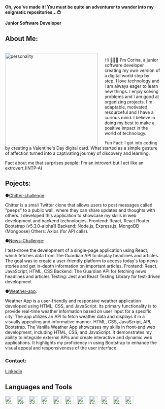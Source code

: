 #### Oh, you've made it! You must be quite an adventurer to wander into my enigmatic repositories...😉

**Junior Software Developer**

## About Me:

<br/>

<img align="left" width="300px" alt="personality" style="padding-right:20px" src="https://s3.amazonaws.com/shecodesio-production/uploads/files/000/090/370/original/pngegg.png?1689621386"/>

Hi 🙋🏻‍♀️ I'm Corina, a junior software developer creating my own version of a digital world step by step. I love technology and I am always eager to learn new things. I enjoy solving problems and I am good at organizing projects. I'm adaptable, motivated, resourceful and I have a curious mind. I believe in doing my best to make a positive impact in the world of technology.

Fun Fact: I got into coding by creating a Valentine's Day digital card. What started as a simple gesture of affection turned into a captivating journey of discovery and learning.

Fact about me that surprises people: I'm an introvert but I act like an extrovert.(INTP-A)

## Pojects:

●[Chitter-challenge](https://github.com/ecorina/Public-Chitter-app):

Chitter is a small Twitter clone that allows users to post messages called "peeps" to a public wall, where they can share updates and thoughts with others. I developed this application to showcase my skills in web development and backend technologies.
Frontend: React, React Router, Bootstrap (v5.3.0-alpha1)
Backend: Node.js, Express.js, MongoDB (Mongoose)
Others: Axios (for API calls).

●[News-Challenge](https://github.com/ecorina/News-challenge-Public):

I test-drove the development of a single-page application using React, which fetches data from The Guardian API to display headlines and articles. The goal was to create a user-friendly platform to access today's top news stories and get in-depth information on important articles.
Frontend: React, JavaScript, HTML, CSS
Backend: The Guardian API for fetching news headlines and articles
Testing: Jest and React Testing Library for test-driven development

●[Weather-app](https://github.com/ecorina/vanilla-weather-app):

Weather App is a user-friendly and responsive weather application developed using HTML, CSS, and JavaScript. Its primary functionality is to provide real-time weather information based on user input for a specific city. The app utilizes an API to fetch weather data and displays it in a visually appealing and informative manner.
HTML, CSS, JavaScript, API, Bootstrap.
The Vanilla Weather App showcases my skills in front-end web development, including HTML, CSS, and JavaScript. It demonstrates my ability to integrate external APIs and create interactive and dynamic web applications.
It highlights my proficiency in using Bootstrap to enhance the visual appeal and responsiveness of the user interface.

### Contact:

[Linkedin](https://www.linkedin.com/in/ecorinaserban/)

## Languages and Tools

<img align="left" alt="Visual Studio Code" width="26px" src="https://cdn.jsdelivr.net/gh/devicons/devicon/icons/vscode/vscode-original.svg" style="padding-right:10px;"/>
<img align="left" alt="HTML5" width="26px" src="https://cdn.jsdelivr.net/gh/devicons/devicon/icons/html5/html5-original.svg" style="padding-right:10px;" />
<img align="left" alt="CSS3" width="26px" src="https://cdn.jsdelivr.net/gh/devicons/devicon/icons/css3/css3-original.svg" style="padding-right:10px;" />
<img align="left" alt="JavaScript" width="26px" src="https://cdn.jsdelivr.net/gh/devicons/devicon/icons/javascript/javascript-original.svg" style="padding-right:10px;" />
<img align="left" alt="React" width="26px" src="https://cdn.jsdelivr.net/gh/devicons/devicon/icons/react/react-original.svg" style="padding-right:10px;" />
<img align="left" alt="Node.js" width="26px" src="https://cdn.jsdelivr.net/gh/devicons/devicon/icons/nodejs/nodejs-original.svg" style="padding-right:10px;" />
<img align="left" alt="MongoDB" width="26px" src="https://cdn.jsdelivr.net/gh/devicons/devicon/icons/mongodb/mongodb-original.svg" style="padding-right:10px;" />
<img align="left" alt="MySQL" width="26px" src="https://cdn.jsdelivr.net/gh/devicons/devicon/icons/mysql/mysql-original.svg" style="padding-right:10px;" />
<img align="left" alt="GitHub" width="26px" src="https://user-images.githubusercontent.com/3369400/139447912-e0f43f33-6d9f-45f8-be46-2df5bbc91289.png" style="padding-right:10px;" />
<img align="left" alt="GitHub" width="26px" src="https://media.licdn.com/dms/image/C560BAQGvV_5x3UBMJA/company-logo_200_200/0/1571158216754?e=1697673600&v=beta&t=gf-6EQjmsly9tfcFCOAmPoZREuhnyxIxLW0pr5OV1yw" style="padding-right:10px;" />
<img align="left" alt="GitHub" width="26px" src="https://media.licdn.com/dms/image/C560BAQGy6HfZ0i7mlA/company-logo_200_200/0/1628861565317?e=1697673600&v=beta&t=T_4M3AZu4BDtNztOcfHRVqOl9ihPh0ye-PAZ40KXboo" style="padding-right:10px;" />
<!--
**ecorina/ecorina** is a ✨ _special_ ✨ repository because its `README.md` (this file) appears on your GitHub profile.

-->
